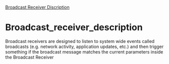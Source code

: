 [Broadcast Receiver Discription](#Broadcast_receiver_description)

# Broadcast_receiver_description
Broadcast receivers are designed to listen to system wide events called broadcasts (e.g. network activity, application updates, etc.) and then trigger something if the broadcast message matches the current parameters inside the Broadcast Receiver
